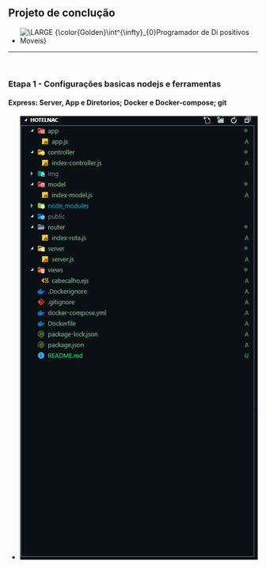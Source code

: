 ##  Projeto de conclução 
  - <img src="https://latex.codecogs.com/svg.latex?\inline&space;\LARGE&space;{\color{Golden}\int^{\infty}_{0}Programador&space;de&space;Di&space;positivos&space;Moveis}" title="\LARGE {\color{Golden}\int^{\infty}_{0}Programador de Di positivos Moveis}" />

<hr/><br/>


### Etapa 1 - Configurações basicas nodejs e ferramentas
####  Express: Server, App e Diretorios; Docker e Docker-compose; git 
   -   ![](./img/myTemplateMVC.png)
